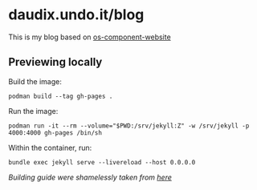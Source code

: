 # daudix.undo.it/blog

This is my blog based on [os-component-website](https://github.com/jimmac/os-component-website)

## Previewing locally

Build the image:

```
podman build --tag gh-pages .
```

Run the image:

```
podman run -it --rm --volume="$PWD:/srv/jekyll:Z" -w /srv/jekyll -p 4000:4000 gh-pages /bin/sh
```

Within the container, run:

```
bundle exec jekyll serve --livereload --host 0.0.0.0
```

_Building guide were shamelessly taken from [here](https://talk.jekyllrb.com/t/local-testing-of-existing-github-jekyll-site/7459/4)_